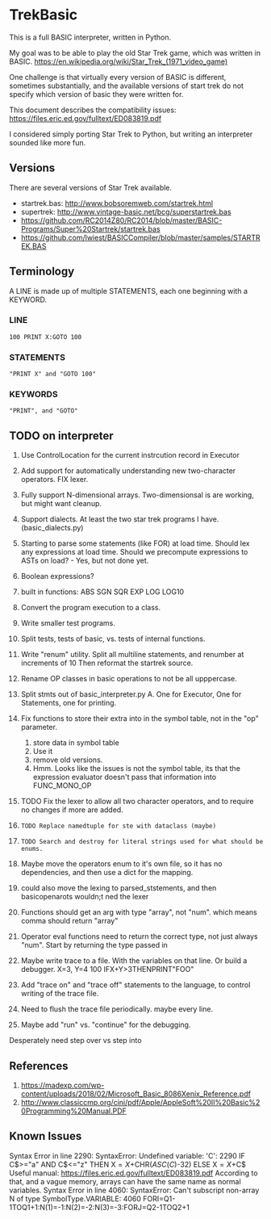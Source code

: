 # TrekBasic
This is a full BASIC interpreter, written in Python.

My goal was to be able to play the old Star Trek game, which was written in BASIC.
https://en.wikipedia.org/wiki/Star_Trek_(1971_video_game)

One challenge is that virtually every version of BASIC is different, 
sometimes substantially, and the available versions of start trek do not
specify which version of basic they were written for. 

This document describes the compatibility issues: 
https://files.eric.ed.gov/fulltext/ED083819.pdf

I considered simply porting Star Trek to Python, but 
writing an interpreter sounded like more fun.

## Versions
There are several versions of Star Trek available.

* startrek.bas: http://www.bobsoremweb.com/startrek.html
* supertrek: http://www.vintage-basic.net/bcg/superstartrek.bas
* https://github.com/RC2014Z80/RC2014/blob/master/BASIC-Programs/Super%20Startrek/startrek.bas
* https://github.com/lwiest/BASICCompiler/blob/master/samples/STARTREK.BAS


## Terminology
A LINE is made up of multiple STATEMENTS, each one beginning with a KEYWORD.

### LINE
    100 PRINT X:GOTO 100
### STATEMENTS
    "PRINT X" and "GOTO 100"
### KEYWORDS
    "PRINT", and "GOTO"

## TODO on interpreter

1. Use ControlLocation for the current instrcution record in Executor
0. Add support for automatically understanding new two-character operators.
    FIX lexer.
1. Fully support N-dimensional arrays. Two-dimensionsal is are working, but might want cleanup.
2. Support dialects. At least the two star trek programs I have. (basic_dialects.py)
3. Starting to parse some statements (like FOR) at load time. Should lex any expressions at load time.
   Should we precompute expressions to ASTs on load? - Yes, but not done yet.
3. Boolean expressions?
4. built in functions: ABS SGN SQR EXP LOG LOG10
6. Convert the program execution to a class.
7. Write smaller test programs.
11. Split tests, tests of basic, vs. tests of internal functions.
9. Write "renum" utility. Split all multiline statements, and renumber at increments of 10
   Then reformat the startrek source.
12. Rename OP classes in basic operations to not be all upppercase.
14. Split stmts out of basic_interpreter.py
    A. One for Executor, One for Statements, one for printing.
1. Fix functions to store their extra into in the symbol table, not in the "op" parameter.
    1. store data in symbol table
    2. Use it
    3. remove old versions.
    4. Hmm. Looks like the issues is not the symbol table, its that the expression evaluator doesn't
        pass that information into FUNC_MONO_OP
1. TODO Fix the lexer to allow all two character operators, and to require no changes if more are added.
1.     TODO Replace namedtuple for ste with dataclass (maybe)
1.     TODO Search and destroy for literal strings used for what should be enums.
1. Maybe move the operators enum to it's own file, so  it has no dependencies, and then use a dict
for the mapping.
1. could also move the lexing to parsed_ststements, and then basicopenarots wouldn;t ned the lexer
1. Functions should get an arg with type "array", not "num". which means comma should return "array"
1. Operator eval functions need to return the correct type, not just always "num". Start by returning the type passed in
1. Maybe write trace to a file. With the variables on that line. Or build a debugger.
    X=3, Y=4
    100 IFX+Y>3THENPRINT"FOO"

1. Add "trace on" and "trace off" statements to the language, to control writing of the trace file.
1. Need to flush the trace file periodically. maybe every line.
1. Maybe add "run" vs. "continue" for the debugging.

Desperately need step over vs step into

## References
1. https://madexp.com/wp-content/uploads/2018/02/Microsoft_Basic_8086Xenix_Reference.pdf
2. http://www.classiccmp.org/cini/pdf/Apple/AppleSoft%20II%20Basic%20Programming%20Manual.PDF

## Known Issues
Syntax Error in line 2290: SyntaxError: Undefined variable: 'C': 2290 IF C$>="a" AND C$<="z" THEN X$=X$+CHR$(ASC(C$)-32) ELSE X$=X$+C$
Useful manual: https://files.eric.ed.gov/fulltext/ED083819.pdf
According to that, and a vague memory, arrays can have the same name as normal variables.
Syntax Error in line 4060: SyntaxError: Can't subscript non-array N of type SymbolType.VARIABLE: 4060 FORI=Q1-1TOQ1+1:N(1)=-1:N(2)=-2:N(3)=-3:FORJ=Q2-1TOQ2+1

